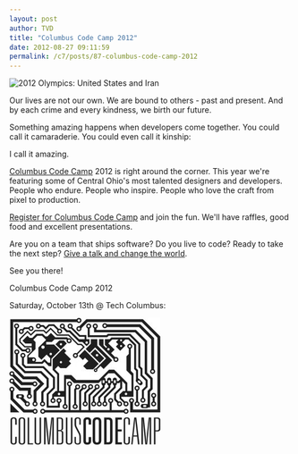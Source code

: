 ```yaml
---
layout: post
author: TVD
title: "Columbus Code Camp 2012"
date: 2012-08-27 09:11:59
permalink: /c7/posts/87-columbus-code-camp-2012
---
```


<img src="http://techoctave.com/c7/static/standing_together.jpg" width="520" alt="2012 Olympics: United States and Iran"/>

Our lives are not our own. We are bound to others - past and present. And by each crime and every kindness, we birth our future.

Something amazing happens when developers come together. You could call it camaraderie. You could even call it kinship:

I call it amazing.

[Columbus Code Camp][1] 2012 is right around the corner. This year we're featuring some of Central Ohio's most talented designers and developers. People who endure. People who inspire. People who love the craft from pixel to production.

[Register for Columbus Code Camp][2] and join the fun. We'll have raffles, good food and excellent presentations.

Are you on a team that ships software? Do you live to code? Ready to take the next step? [Give a talk and change the world][3].

See you there!

Columbus Code Camp 2012

Saturday, October 13th @ Tech Columbus:

![columbus-code-camp](/c7/static/columbus-code-camp.jpg)


  [1]: http://columbuscodecamp.com/
  [2]: http://columbuscodecamp.com/register.html
  [3]: http://columbuscodecamp.com/speakers.html
